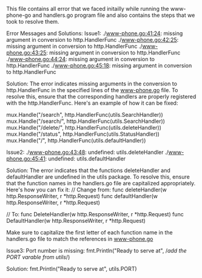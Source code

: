 This file contains all error that we faced initailly while running the www-phone-go and handlers.go program file and also contains the steps that we took to resolve them.

Error Messages and Solutions:
Issue1:
./www-phone.go:41:24: missing argument in conversion to http.HandlerFunc
./www-phone.go:42:25: missing argument in conversion to http.HandlerFunc
./www-phone.go:43:25: missing argument in conversion to http.HandlerFunc
./www-phone.go:44:24: missing argument in conversion to http.HandlerFunc
./www-phone.go:45:18: missing argument in conversion to http.HandlerFunc

Solution:
The error indicates missing arguments in the conversion to http.HandlerFunc in the specified lines of the www-phone.go file. To resolve this, ensure that the corresponding handlers are properly registered with the http.HandlerFunc. Here's an example of how it can be fixed:

mux.Handle("/search", http.HandlerFunc(utils.SearchHandler))
mux.Handle("/search/", http.HandlerFunc(utils.SearchHandler))
mux.Handle("/delete/", http.HandlerFunc(utils.deleteHandler))
mux.Handle("/status", http.HandlerFunc(utils.StatusHandler))
mux.Handle("/", http.HandlerFunc(utils.defaultHandler))



Issue2:
./www-phone.go:43:48: undefined: utils.deleteHandler
./www-phone.go:45:41: undefined: utils.defaultHandler

Solution:
The error indicates that the functions deleteHandler and defaultHandler are undefined in the utils package. To resolve this, ensure that the function names in the handlers.go file are capitalized appropriately. Here's how you can fix it:
// Change from:
func deleteHandler(w http.ResponseWriter, r *http.Request) 
func defaultHandler(w http.ResponseWriter, r *http.Request)

// To:
func DeleteHandler(w http.ResponseWriter, r *http.Request) 
func DefaultHandler(w http.ResponseWriter, r *http.Request)

Make sure to capitalize the first letter of each function name in the handlers.go file to match the references in www-phone.go



Issue3:
Port number is missing:
fmt.Println("Ready to serve at", /*add the PORT varable from utils*/)

Solution:
fmt.Println("Ready to serve at", utils.PORT)